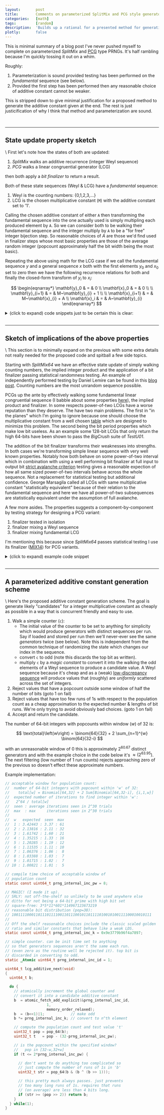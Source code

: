 ```yaml
---
layout:       post
title:        Comments on parameterized SplitMix and PCG style generators
categories:   [math]
tags:         [random]
description:  'Builds up a rational for a presented method for generating the additive constant of a LCG or Weyl sequence based PRNG.'
plotly:       false
---
```


This is minimal summary of a blog post I've never pushed myself to complete on parameterized *SplitMix* and [PCG](https://en.wikipedia.org/wiki/Permuted_congruential_generator) type PRNGs. 
It's half rambling because I'm quickly tossing it out on a whim.

Roughly:

1. Parameterization is sound provided testing has been performed on the *fundamental* sequence (see below).
2. Provided the first step has been performed then any reasonable choice of additive constant cannot be weaker.

This is stripped down to give minimal justification for a proposed method to generate the additive constant given at the end. The rest is just justicification of why I think that method and parameterization are sound.

<br>

------

State update property sketch
------

\\
First let's note how the states of both are updated:

1. *SplitMix* walks an additive recurrence (integer Weyl sequence)
2. *PCG* walks a linear congruential generator (LCG)

then both apply a *bit finalizer* to return a result.

Both of these state sequences (Weyl & LCG) have a *fundamental* sequence:

1. Weyl is the counting numbers: {0,1,2,3,...}
2. LCG is the chosen multiplicative constant (`M`) with the additive constant set to '1'.

Calling the chosen additive constant of either `A` then transforming the fundamental sequence into the one actually used is simply multipling each produced element by `A`. So we can consider both to be walking their fundamental sequence and the integer multiply by `A` to be a "for free" integer bijection step.  So reasonable choices of $A$ are those we'd find used in finalizer steps whose most basic properties are those of the average random integer (popcount approximately half the bit width being the most basic).

Repeating the above using math for the LCG case if we call the fundamental sequence $y$ and a general sequence $x$ both with the first elements $y_0$ and $x_0$ set to zero then we have the following recurrence relations for both and finally the closed-form transform of $y_i$ to $x_i$:

$$ 
\begin{eqnarray*}
\mathbf{y}_0     & = & 0                     \\
\mathbf{x}_0     & = & 0                     \\
\\
\mathbf{y}_{i+1} & = & M~\mathbf{y}_{i} + 1 \\
\\
\mathbf{x}_{i+1} & = & M~\mathbf{x}_{i} + A \\
\mathbf{x}_i     & = & A~\mathbf{y}_{i}
\end{eqnarray*}
$$

<details markdown="1">
<summary>(click to expand) code snippets just to be certain this is clear:</summary>

~~~~~~~~~~~~~~~~~~~~~~~~~~~~~~~~~~~~~~~~~~~~~~ c
#include <stdint.h>

// generic state data & parameterized constant for both
typedef struct { uint64_t state; uint64_t inc; } prng_t;

// LCG multiplicative constant
static const uint64_t prng_mul_k = UINT64_C(0xd1342543de82ef95);

// example addtive constant for both: scaled rounded to odd 1/phi
// only hard requirement is an odd number
static const uint64_t prng_add_k = UINT64_C(0x9e3779b97f4a7c15);

// example "standard" parameterized state updates

static inline uint64_t weyl_update(prng_t* rng)
{
  uint64_t state = rng->state;
  
  rng->state += rng->inc;

  return state;
}

static inline uint64_t lcg_update(prng_t* rng)
{
  uint64_t state = rng->state;
  
  rng->state = prng_mul_k * state + rng->inc;

  return state;
}

// equivalent parameterized state updates

// always walking this instead of the above:
// 1) 'state' walks the fundamental sequence (inc=1)
// 2) but it returns the same result

static inline uint64_t weyl_update_equivalent(prng_t* rng)
{
  uint64_t state = rng->state;
  
  rng->state += 1;

  // logically a bit mixing/finalizing/hashing step
  return rng->inc * state;
}


static inline uint64_t lcg_update_equivalent(prng_t* rng)
{
  uint64_t state = rng->state;
  
  rng->state = prng_mul_k * state + 1;

  // logically a bit mixing/finalizing/hashing step
  return rng->inc * state;
}

// mini sanity check

#include <stdio.h>

#define TRIALS 0xfffff              // doesn't matter

int main(void)
{
  prng_t lcg0  = {.state=0,.inc=prng_add_k};
  prng_t lcg1  = {.state=0,.inc=prng_add_k};
  prng_t weyl0 = {.state=0,.inc=prng_add_k};
  prng_t weyl1 = {.state=0,.inc=prng_add_k};

  for(uint32_t i=0; i<TRIALS; i++) {
    uint64_t l0 = lcg_update(&lcg0);
    uint64_t l1 = lcg_update_equivalent(&lcg1);
    uint64_t w0 = weyl_update(&weyl0);
    uint64_t w1 = weyl_update_equivalent(&weyl1);

    if ((l0 == l1) && (w0 == w1)) continue;

    printf("never reached\n");
    return -1;
  }
  return 0;
}

~~~~~~~~~~~~~~~~~~~~~~~~~~~~~~~~~~~~~~~~~~~~~~ 

</details>

<br>

------

Sketch of implications of the above properties
------

\\
This section is to minimally expand on the previous with some extra details not really needed for the proposed code and spitball a few side topics.

Starting with *SplitMix64* we have an effective state update of simply walking counting numbers, the implied integer product and the application of a bit finalizer passing statistical randomness testing. An example of independently performed testing by Daniel Lemire can be found in this [blog post](https://lemire.me/blog/2017/08/22/testing-non-cryptographic-random-number-generators-my-results/). Counting numbers are the most unrandom sequence possible.

PCGs up the ante by effectively walking some fundamental linear congruential sequence (I babble about some properties [here](https://marc-b-reynolds.github.io/math/2017/09/12/LCS.html)), the implied product and finalizer.  In some respects power-of-two LCGs have a worse reputation than they deserve. The have two main problems. The first in "in the planes" which I'm going to ignore because one should choose the multiplicative constant from a well chosen [table](https://gist.github.com/Marc-B-Reynolds/53ecc4f9648d9ba4348403b9afd06804) which are designed to minimize this problem. The second being the bit period properties which make low bit useless. As an example some 128-bit LCGs that only return the high 64-bits have been shown to pass the *BigCrush* suite of *TestU01*.

The addition of the bit finalizer transforms their weaknesses into strengths. In both cases we're transforming simple linear sequence with very well known properties. Notably how both behave on some power-of-two interval which in combination with using a well performing bit finalizer at full input to output bit [strict avalanche criterion](https://marc-b-reynolds.github.io/math/2019/08/10/Avalanche.html) testing gives a reasonable expection of how all same sized power-of-two intervals behave across the whole sequence. Not a replacement for statistical testing but additional confidence. George Marsagila called all LCGs with same multiplicative constant "statistically equivalent" because of their relation to the fundamental sequence and here we have all power-of-two subsequences are statistically equivalent under the assumption of full avalanche.

A few more asides. The properties suggests a component-by-component by testing strategy for designing a PCG variant: 
1. finalizer tested in isolation
2. finalizer mixing a Weyl sequence 
3. finalizer mixing fundamental LCG

I'm mentioning this because since *SplitMix64* passes statistical testing I use its finalizer ([MIX14](http://zimbry.blogspot.com/2011/09/better-bit-mixing-improving-on.html)) for PCG variants.

<details markdown="1">
<summary>(click to expand) example code snippet</summary>

~~~~~~~~~~~~~~~~~~~~~~~~~~~~~~~~~~~~~~~~~~~~~~ c

static const uint64_t prng_mul_k = UINT64_C(0xd1342543de82ef95);
static const uint64_t prng_add_k = UINT64_C(0x2545f4914f6cdd1d);

typedef struct { uint64_t state; uint64_t inc; } prng_t;

static inline uint64_t prng_mix_64(uint64_t x)
{
  x = (x ^ (x >> 30)) * 0xbf58476d1ce4e5b9;
  x = (x ^ (x >> 27)) * 0x94d049bb133111eb;
  x = (x ^ (x >> 31));
  return x;
}

// not mentioned in text: since when returning 32-bit integers,
// single precision floats, etc. we're going to discard at least
// 32-bits so with a finalizer whose last step only effect
// the bottom 32-bits..well that step can be dropped provided
// they are discarded. The downside of this is that we have
// another "sequence" that needs to be run through PRNG testing.
// This example has "not" so it's only for illustrative purposes.
// But it's fine for causal random number generation as it's as 
// strong a finalizer as MIX14. 
static inline uint64_t prng_mix_32(uint64_t x)
{
  // xxhash finalizer
  x = (x ^ (x >> 33)) * 0xc2b2ae3d27d4eb4f;
  x = (x ^ (x >> 29)) * 0x165667b19e3779f9;
//x = (x ^ (x >> 32));                         // dropped step

  return x;  // caller must discard at least 32 low bits
}

static inline uint64_t prng_u64(prng_t* prng)
{
  uint64_t s  = prng->state;
  uint64_t r  = prng_mix_64(s);

  prng->state = prng_mul_k * s + prng->inc;
  
  return r;
}

static inline uint32_t prng_u32(prng_t* prng)
{
  uint64_t s  = prng->state;
  uint32_t r  = (uint32_t)(prng_mix_32(s)>>32);

  prng->state = prng_mul_k * s + prng->inc;
  
  return r;
}

~~~~~~~~~~~~~~~~~~~~~~~~~~~~~~~~~~~~~~~~~~~~~~ 
</details>

<br>

------

A parameterized additive constant generation scheme
------

\\
Here's the proposed additive constant generation scheme. The goal is generate likely "candidates" for a integer multiplicative constant as cheaply as possible in a way that is concurrent friendly and easy to use.

1. Walk a simple counter (`c`):
   * The initial value of the counter to be set to anything for simplicity which would produce generators with distinct sequences per run. Say if loaded and stored per run then we'll never-ever see the same *generators* twice (see below). Note this is independent from the common technique of randomizing the state which changes our index in the sequence.
   * convert `c` to odd (note this discards the top bit as written).
   * multiply `c` by a *magic constant* to convert it into the walking the odd elements of a Weyl sequence to produce a candidate value. A Weyl sequence because it's cheap and as a (weak) [low-discrepancy sequence](https://en.wikipedia.org/wiki/Low-discrepancy_sequence) will produce values that (roughly) are *uniformly* scattered across the set of integers.
2. Reject values that have a popcount outside some window of half the number of bits (goto 1 on fail)
3. Reject values that have too few runs of 1s with respect to the population count as a cheap approximation to the expected number & lengths of bit runs. We're only trying to avoid obviously bad choices. (goto 1 on fail)
4. Accept and return the candidate.

The number of 64-bit integers with popcounts within window $\left(w\right)$ of 32 is:

$$ 
\text{total}\left(w\right) = \binom{64}{32} + 2 \sum_{n=1}^{w} \binom{64}{32-i}
$$

with an unreasonable window of 0 this is approximately $2^{60.67}$ distinct generators and with the example choice in the code below it's $\approx\left(2^{63.95}\right)$. The next filtering (low number of 1 run counts) rejects approaching zero of the previous so doesn't effect these approximate numbers. 

Example implementation:

~~~~~~~~~~~~~~~~~~~~~~~~~~~~~~~~~~~~~~~~~~~~~~ c
// acceptable window for population count:
//  number of 64-bit integers with popcount within 'w' of 32:
//    total[w] = Binomial[64,32] + 2 Sum[Binomial[64,32-i], {i,1,w}]
//  expected number of iterations to find integer within 'w':
//   2^64 / total[w]
//  seen : average iterations seen in 2^30 trials
//  max  : max     iterations seen in 2^30 trials
//
//  w   expected  seen  max
//  1 : 3.42443 : 3.37 : 61
//  2 : 2.13816 : 2.11 : 32
//  3 : 1.61742 : 1.60 : 21
//  4 : 1.35215 : 1.33 : 16
//  5 : 1.20285 : 1.19 : 12
//  6 : 1.11535 : 1.11 : 10
//  7 : 1.06376 : 1.06 :  8
//  8 : 1.03388 : 1.03 :  7
//  9 : 1.01715 : 1.02 :  7
// 10 : 1.00821 : 1.01 :  5

// compile time choice of acceptable window of
// population count
static const uint64_t prng_internal_inc_pw = 8;

// MAGIC! (I made it up). 
// SRLY: not off-the-shelf so unlikely to be used anywhere else
// ditto for not being a 64-bit prime with high bit set
// square-free: 3*5*11*601*114967123673219
// reasonable bit distribution (pop=38):
// 1001111000110111011110011011100101101111010010100111100010010111
// 
// Off the shelf reasonable choices include the classic scaled golden
// ratio and similar constants that behave like a weak LDS. 
static const uint64_t prng_internal_inc_k = 0x9e3779b96f4a7897;

// simple counter. can be init time set to anything
// so that generators sequences aren't the same each run.
// (even zero as the routine well be rejected it). top bit is
// discarded in converting to odd.
static _Atomic uint64_t prng_internal_inc_id = 1;

uint64_t lcg_additive_next(void)
{
  uint64_t b;

  do {
    // atomically increment the global counter and
    // convert it into a candidate additive constant
    b  = atomic_fetch_add_explicit(&prng_internal_inc_id,
				   1,
				   memory_order_relaxed);
    b  = (b<<1)|1;            // make odd
    b *= prng_internal_inc_k; // convert to n^th element

    // compute the population count and test value 't'
    uint32_t pop = pop_64(b);
    uint32_t t   = pop - (32-prng_internal_inc_pw);

    // is the popcount within the specified window?
    //   pop in [32-w,32+w]
    if (t <= 2*prng_internal_inc_pw) {

      // don't want to do anything too complicated so
      // just compute the number of runs of 1s in 'b'
      uint32_t str = pop_64(b & (b ^ (b >> 1)));

      // this pretty much always passes. just prevents
      // too many long runs of 1s. requires that runs
      // (on average) are less than 4 bits long.
      if (str >= (pop >> 2)) return b;
    }
  } while(1);
}
~~~~~~~~~~~~~~~~~~~~~~~~~~~~~~~~~~~~~~~~~~~~~~ 


